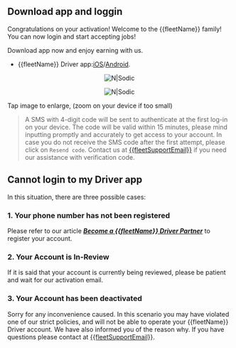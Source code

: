 ## Download app and loggin 

Congratulations on your activation! Welcome to the {{fleetName}} family! You can now login and start accepting jobs!

Download app now and enjoy earning with us.

- {{fleetName}} Driver app:[iOS]({{appleStoreLink}})/[Android]({{androidStoreLink}}).

<div align=center>

![N|Sodic](https://static-qup.s3-us-west-1.amazonaws.com/gif/driver-qr-code.jpg ':size=200')

![N|Sodic](https://static-qup.s3-us-west-1.amazonaws.com/gif/driver-log-in.PNG)

</div>

Tap image to enlarge, (zoom on your device if too small)

> A SMS with 4-digit code will be sent to authenticate at the first log-in on your device. The code will be valid within 15 minutes, please mind inputting promptly and accurately to get access to your account.
> In case you do not receive the SMS code after the first attempt, please click on `Resend code`.
> Contact us at <a href="mailto:{{fleetSupportEmail}}">{{fleetSupportEmail}}</a> if you need our assistance with verification code.

## Cannot login to my Driver app
In this situation, there are three possible cases:

<h3>1. Your phone number has not been registered</h3>

Please refer to our article <a href="#/driver/1-become-gojo-partner.md"><i><b>Become a {{fleetName}} Driver Partner</i></b></a> to register your account. 

<h3>2. Your Account is In-Review</h3>

If it is said that your account is currently being reviewed, please be patient and wait for our activation email.

<h3>3. Your Account has been deactivated</h3>

Sorry for any inconvenience caused. In this scenario you may have violated one of our strict policies, and will not be able to operate your {{fleetName}} Driver account. We have also informed you of the reason why. If you have questions please contact at <a href="mailto:{{fleetSupportEmail}}">{{fleetSupportEmail}}</a>.

